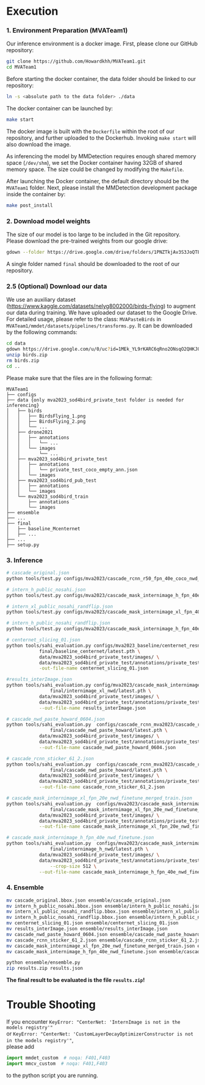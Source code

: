 # Execution
### 1. Environment Preparation (MVATeam1)

Our inference environment is a docker image. First, please clone our GitHub repository:

```bash
git clone https://github.com/Howardkhh/MVATeam1.git
cd MVATeam1
```

Before starting the docker container, the data folder should be linked to our repository:

```bash
ln -s <absolute path to the data folder> ./data
```

The docker container can be launched by:

```bash
make start
```

The docker image is built with the `Dockerfile` within the root of our repository, and further uploaded to the Dockerhub. Invoking `make start` will also download the image.

As inferencing the model by MMDetection requires enough shared memory space (`/dev/shm`), we set the Docker container having 32GB of shared memory space. The size could be changed by modifying the `Makefile`.

After launching the Docker container, the default directory should be the `MVATeam1` folder. Next, please install the MMDetection development package inside the container by:

```bash
make post_install
```

### 2. Download model weights

The size of our model is too large to be included in the Git repository. Please download the pre-trained weights from our google drive:

```bash
gdown --folder https://drive.google.com/drive/folders/1PNZTkjAv3S3JoQTEngr7aWoLVg76IOIi?usp=share_link
```

A single folder named `final` should be downloaded to the root of our repository. 

### 2.5 (Optional) Download our data

We use an auxiliary dataset (https://www.kaggle.com/datasets/nelyg8002000/birds-flying) to augment our data during training. We have uploaded our dataset to the Google Drive. For detailed usage, please refer to the class: `MVAPasteBirds` in `MVATeam1/mmdet/datasets/pipelines/transforms.py`. It can be downloaded by the following commands:

```bash
cd data
gdown https://drive.google.com/u/0/uc?id=1MEk_YL9rKARC6qRno2ONsqO2QHKJO-Tr&export=download
unzip birds.zip
rm birds.zip
cd ..
```

Please make sure that the files are in the following format:
```
MVATeam1
├── configs
├── data {only mva2023_sod4bird_private_test folder is needed for inferencing}
│   ├── birds
│   │   ├── BirdsFlying_1.png
│   │   ├── BirdsFlying_2.png
│   │   └── ...
│   ├── drone2021
│   │   ├── annotations
│   │   │   └── ...
│   │   └── images
│   │       └── ...
│   ├── mva2023_sod4bird_private_test
│   │   ├── annotations
│   │   │   └── private_test_coco_empty_ann.json
│   │   └── images
│   ├── mva2023_sod4bird_pub_test
│   │   ├── annotations
│   │   └── images
│   └── mva2023_sod4bird_train
│       ├── annotations
│       └── images
├── ensemble
├── ...
├── final
│   ├── baseline_Mcenternet
│   ├── ...
├── ...
├── setup.py
```

### 3. Inference

```bash
# cascade_original.json
python tools/test.py configs/mva2023/cascade_rcnn_r50_fpn_40e_coco_nwd_finetune.py final/cascade_rcnn_r50_fpn_40e_coco_nwd_finetune/latest.pth --format-only --eval-options jsonfile_prefix=cascade_original

# intern_h_public_nosahi.json
python tools/test.py configs/mva2023/cascade_mask_internimage_h_fpn_40e_nwd_finetune.py final/internimage_h_nwd/latest.pth --format-only --eval-options jsonfile_prefix=intern_h_public_nosahi

# intern_xl_public_nosahi_randflip.json
python tools/test.py configs/mva2023/cascade_mask_internimage_xl_fpn_40e_nwd_finetune.py final/internimage_xl_nwd/latest.pth --format-only --eval-options jsonfile_prefix=intern_xl_public_nosahi_randflip

# intern_h_public_nosahi_randflip.json
python tools/test.py configs/mva2023/cascade_mask_internimage_h_fpn_40e_nwd_finetune.py final/internimage_h_nwd/latest.pth --format-only --eval-options jsonfile_prefix=intern_h_public_nosahi_randflip

# centernet_slicing_01.json
python tools/sahi_evaluation.py configs/mva2023_baseline/centernet_resnet18_140e_coco_inference.py \
			final/baseline_centernet/latest.pth \
			data/mva2023_sod4bird_private_test/images/ \
			data/mva2023_sod4bird_private_test/annotations/private_test_coco_empty_ann.json \
			-out-file-name centernet_slicing_01.json

#results_interImage.json
python tools/sahi_evaluation.py config/mva2023/cascade_mask_internimage_xl_fpn_40e_nwd_finetune.py \ 
				final/internimage_xl_nwd/latest.pth \
		    data/mva2023_sod4bird_private_test/images/ \
		    data/mva2023_sod4bird_private_test/annotations/private_test_coco_empty_ann.json \
		    --out-file-name results_interImage.json

# cascade_nwd_paste_howard_0604.json
python tools/sahi_evaluation.py  configs/cascade_rcnn_mva2023/cascade_rcnn_r50_fpn_20e_coco_finetune_nwd_paste.py \ 
				final/cascade_nwd_paste_howard/latest.pth \
		    data/mva2023_sod4bird_private_test/images/ \
		    data/mva2023_sod4bird_private_test/annotations/private_test_coco_empty_ann.json \
		    --out-file-name cascade_nwd_paste_howard_0604.json

# cascade_rcnn_sticker_61_2.json
python tools/sahi_evaluation.py  configs/cascade_rcnn_mva2023/cascade_rcnn_r50_fpn_40e_coco_finetune_sticker.py \ 
				final/cascade_nwd_paste_howard/latest.pth \
		    data/mva2023_sod4bird_private_test/images/ \
		    data/mva2023_sod4bird_private_test/annotations/private_test_coco_empty_ann.json \
		    --out-file-name cascade_rcnn_sticker_61_2.json

# cascade_mask_internimage_xl_fpn_20e_nwd_finetune_merged_train.json
python tools/sahi_evaluation.py  configs/mva2023/cascade_mask_internimage_xl_fpn_20e_nwd_finetune_merged_train.py \ 
				final/cascade_mask_internimage_xl_fpn_20e_nwd_finetune_merged_train/latest.pth \
		    data/mva2023_sod4bird_private_test/images/ \
		    data/mva2023_sod4bird_private_test/annotations/private_test_coco_empty_ann.json \
		    --out-file-name cascade_mask_internimage_xl_fpn_20e_nwd_finetune_merged_train.json

# cascade_mask_internimage_h_fpn_40e_nwd_finetune.json
python tools/sahi_evaluation.py  configs/mva2023/cascade_mask_internimage_h_fpn_40e_nwd_finetune.py \ 
				final/internimage_h_nwd/latest.pth \
		    data/mva2023_sod4bird_private_test/images/ \
		    data/mva2023_sod4bird_private_test/annotations/private_test_coco_empty_ann.json \
				--crop-size 512 \
		    --out-file-name cascade_mask_internimage_h_fpn_40e_nwd_finetune.json
```

### 4. Ensemble

```bash
mv cascade_original.bbox.json ensemble/cascade_original.json
mv intern_h_public_nosahi.bbox.json ensemble/intern_h_public_nosahi.json
mv intern_xl_public_nosahi_randflip.bbox.json ensemble/intern_xl_public_nosahi_randflip.json
mv intern_h_public_nosahi_randflip.bbox.json ensemble/intern_h_public_nosahi_randflip.json
mv centernet_slicing_01.json ensemble/centernet_slicing_01.json
mv results_interImage.json ensemble/results_interImage.json
mv cascade_nwd_paste_howard_0604.json ensemble/cascade_nwd_paste_howard_0604.json
mv cascade_rcnn_sticker_61_2.json ensemble/cascade_rcnn_sticker_61_2.json
mv cascade_mask_internimage_xl_fpn_20e_nwd_finetune_merged_train.json ensemble/cascade_mask_internimage_xl_fpn_20e_nwd_finetune_merged_train.json
mv cascade_mask_internimage_h_fpn_40e_nwd_finetune.json ensemble/cascade_mask_internimage_h_fpn_40e_nwd_finetune.json

python ensemble/ensemble.py
zip results.zip results.json
```

**The final result to be evaluated is the file `results.zip`!**

# Trouble Shooting
If you encounter 
```KeyError: "CenterNet: 'InternImage is not in the models registry'"```\
or
```KeyError: "CenterNet: 'CustomLayerDecayOptimizerConstructor is not in the models registry'"```,\
please add
```python
import mmdet_custom  # noqa: F401,F403
import mmcv_custom  # noqa: F401,F403
```
to the python script you are running.
